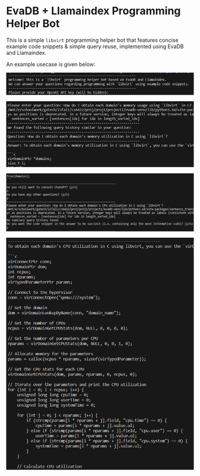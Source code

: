 # EvaDB + Llamaindex Programming Helper Bot

This is a simple `libvirt` programming helper bot that features concise example code snippets & simple query reuse, implemented using EvaDB and Llamaindex.

An example usecase is given below:

![image-20231017172913202](README.assets/image-20231017172913202.png)

![image-20231017173325920](README.assets/image-20231017173325920.png)

![image-20231017173650009](README.assets/image-20231017173650009.png)

![image-20231017174057998](README.assets/image-20231017174057998.png)